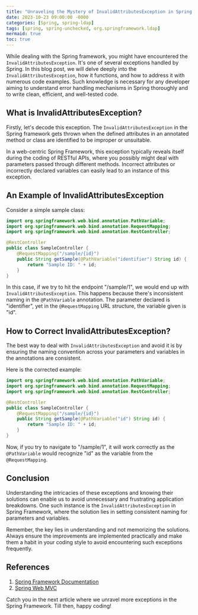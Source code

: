 ```yaml
---
title: "Unraveling the Mystery of InvalidAttributesException in Spring Framework"
date: 2023-10-23 09:00:00 -0000
categories: [Spring, spring-ldap]
tags: [spring, spring-unchecked, org.springframework.ldap]
mermaid: true
toc: true
---
```


While dealing with the Spring framework, you might have encountered the `InvalidAttributesException`. It's one of several exceptions handled by Spring. In this blog post, we will delve deeply into the `InvalidAttributesException`, how it functions, and how to address it with numerous code examples. Such knowledge is necessary for any developer aiming to understand error handling mechanisms in Spring thoroughly and to write clean, efficient, and well-tested code.

## What is InvalidAttributesException?

Firstly, let's decode this exception. The `InvalidAttributesException` in the Spring framework gets thrown when the defined attributes in an annotated method or class are identified to be improper or unsuitable.

In a web-centric Spring Framework, this exception typically reveals itself during the coding of RESTful APIs, where you possibly might deal with parameters passed through different methods. Incorrect attributes or incorrectly declared variables can easily lead to an instance of this exception.

## An Example of InvalidAttributesException

Consider a simple sample class:

``` java
import org.springframework.web.bind.annotation.PathVariable;
import org.springframework.web.bind.annotation.RequestMapping;
import org.springframework.web.bind.annotation.RestController;

@RestController
public class SampleController {
    @RequestMapping("/sample/{id}")
    public String getSample(@PathVariable("identifier") String id) {
        return "Sample ID: " + id;
    }
}
```

In this case, if we try to hit the endpoint "/sample/1", we would end up with `InvalidAttributesException`. This happens because there's inconsistent naming in the `@PathVariable` annotation. The parameter declared is "identifier", yet in the `@RequestMapping` URL structure, the variable given is "id".

## How to Correct InvalidAttributesException?

The best way to deal with `InvalidAttributesException` and avoid it is by ensuring the naming convention across your parameters and variables in the annotations are consistent.

Here is the corrected example:

``` java
import org.springframework.web.bind.annotation.PathVariable;
import org.springframework.web.bind.annotation.RequestMapping;
import org.springframework.web.bind.annotation.RestController;

@RestController
public class SampleController {
    @RequestMapping("/sample/{id}")
    public String getSample(@PathVariable("id") String id) {
        return "Sample ID: " + id;
    }
}
```

Now, if you try to navigate to "/sample/1", it will work correctly as the `@PathVariable` would recognize "id" as the variable from the `@RequestMapping`.

## Conclusion

Understanding the intricacies of these exceptions and knowing their solutions can enable us to avoid unnecessary and frustrating application breakdowns. One such instance is the `InvalidAttributesException` in Spring Framework, where the solution lies in setting consistent naming for parameters and variables.

Remember, the key lies in understanding and not memorizing the solutions. Always ensure the improvements are implemented practically and make them a habit in your coding style to avoid encountering such exceptions frequently.

## References
1. [Spring Framework Documentation](https://docs.spring.io/spring-framework/docs/current/reference/html/core.html#beans-annotation-config)
2. [Spring Web MVC](https://docs.spring.io/spring-framework/docs/current/reference/html/web.html#gsc.tab=0)

Catch you in the next article where we unravel more exceptions in the Spring Framework. Till then, happy coding!
